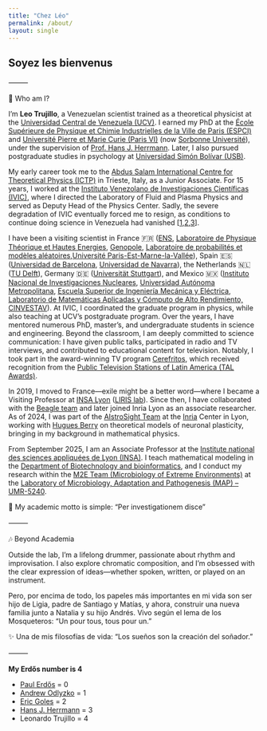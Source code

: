 ```yaml
---
title: "Chez Léo"
permalink: /about/
layout: single
---
```


## Soyez les bienvenus
⸻

👤 Who am I?

I’m **Leo Trujillo**, a Venezuelan scientist trained as a theoretical physicist at the [Universidad Central de Venezuela (UCV)](https://es.wikipedia.org/wiki/Universidad_Central_de_Venezuela). I earned my PhD at the [École Supérieure de Physique et Chimie Industrielles de la Ville de Paris (ESPCI)](https://fr.wikipedia.org/wiki/%C3%89cole_sup%C3%A9rieure_de_physique_et_de_chimie_industrielles_de_la_ville_de_Paris) and [Université Pierre et Marie Curie (Paris VI)](https://en.wikipedia.org/wiki/Pierre_and_Marie_Curie_University) (now [Sorbonne Université](https://fr.wikipedia.org/wiki/Sorbonne_Universit%C3%A9)), under the supervision of [Prof. Hans J. Herrmann](https://de.wikipedia.org/wiki/Hans_J%C3%BCrgen_Herrmann). Later, I also pursued postgraduate studies in psychology at [Universidad Simón Bolívar (USB)](https://es.wikipedia.org/wiki/Universidad_Sim%C3%B3n_Bol%C3%ADvar_(Venezuela)).

My early career took me to the [Abdus Salam International Centre for Theoretical Physics (ICTP)](https://en.wikipedia.org/wiki/International_Centre_for_Theoretical_Physics) in Trieste, Italy, as a Junior Associate. For 15 years, I worked at the [Instituto Venezolano de Investigaciones Científicas (IVIC)](https://es.wikipedia.org/wiki/Instituto_Venezolano_de_Investigaciones_Cient%C3%ADficas), where I directed the Laboratory of Fluid and Plasma Physics and served as Deputy Head of the Physics Center. Sadly, the severe degradation of IVIC eventually forced me to resign, as conditions to continue doing science in Venezuela had vanished [[1](https://en.wikipedia.org/wiki/Crisis_in_Venezuela),[2](https://www.nature.com/articles/d41586-024-03144-4),[3](https://www.science.org/content/article/yet-another-term-sight-venezuela-s-maduro-scientists-hold-little-hope-their-future)].

I have been a visiting scientist in France 🇫🇷 ([ENS](https://fr.wikipedia.org/wiki/%C3%89cole_normale_sup%C3%A9rieure_(Paris)), [Laboratoire de Physique Théorique et Hautes Energies](https://sciences.sorbonne-universite.fr/structures-de-recherche/lpthe), [Genopole](https://fr.wikipedia.org/wiki/Genopole), [Laboratoire de probabilités et modèles aléatoires](https://fr.wikipedia.org/wiki/Laboratoire_de_probabilit%C3%A9s_et_mod%C3%A8les_al%C3%A9atoires),[Université Paris-Est-Marne-la-Vallée](https://fr.wikipedia.org/wiki/Universit%C3%A9_Paris-Est-Marne-la-Vall%C3%A9e)), Spain 🇪🇸 ([Universidad de Barcelona](https://es.wikipedia.org/wiki/Universidad_de_Barcelona), [Universidad de Navarra](https://es.wikipedia.org/wiki/Universidad_de_Navarra)), the Netherlands 🇳🇱 ([TU Delft](https://en.wikipedia.org/wiki/Delft_University_of_Technology)), Germany 🇩🇪 ([Universität Stuttgart](https://de.wikipedia.org/wiki/Universit%C3%A4t_Stuttgart)), and Mexico 🇲🇽 ([Instituto Nacional de Investigaciones Nucleares](https://es.wikipedia.org/wiki/Instituto_Nacional_de_Investigaciones_Nucleares), [Universidad Autónoma Metropolitana](https://es.wikipedia.org/wiki/Universidad_Aut%C3%B3noma_Metropolitana), [Escuela Superior de Ingeniería Mecánica y Eléctrica](https://es.wikipedia.org/wiki/Escuela_Superior_de_Ingenier%C3%ADa_Mec%C3%A1nica_y_El%C3%A9ctrica), [Laboratorio de Matemáticas Aplicadas y Cómputo de Alto Rendimiento, CINVESTAV](https://www.top500.org/system/178532/)). At IVIC, I coordinated the graduate program in physics, while also teaching at UCV’s postgraduate program. Over the years, I have mentored numerous PhD, master’s, and undergraduate students in science and engineering. Beyond the classroom, I am deeply committed to science communication: I have given public talks, participated in radio and TV interviews, and contributed to educational content for television. Notably, I took part in the award-winning TV program [Cerefritos](https://www.youtube.com/watch?v=YJ80HrzyMoo), which received recognition from the [Public Television Stations of Latin America (TAL Awards)](https://www.youtube.com/watch?v=NSV0Ey3jiHM).

In 2019, I moved to France—exile might be a better word—where I became a Visiting Professor at [INSA Lyon](https://fr.wikipedia.org/wiki/Institut_national_des_sciences_appliqu%C3%A9es_de_Lyon) ([LIRIS lab](https://fr.wikipedia.org/wiki/Laboratoire_d%27informatique_en_image_et_syst%C3%A8mes_d%27information)). Since then, I have collaborated with the [Beagle team](https://team.inria.fr/beagle/) and later joined Inria Lyon as an associate researcher. As of 2024, I was part of the [AIstroSight Team](https://team.inria.fr/aistrosight/) at the [Inria](https://fr.wikipedia.org/wiki/Institut_national_de_recherche_en_informatique_et_en_automatique) Center in Lyon, working with [Hugues Berry](https://hberry.gitlabpages.inria.fr/mywebpage/) on theoretical models of neuronal plasticity, bringing in my background in mathematical physics.

From September 2025, I am an Associate Professor at the [Institute national des sciences appliquées de Lyon (INSA)](https://www.insa-lyon.fr/fr).
I teach mathematical modeling in the [Department of Biotechnology and bioinformatics](https://biotech-bioinfo.insa-lyon.fr/fr), and I conduct my research within the [M2E Team (Microbiology of Extreme Environments)](https://map.insa-lyon.fr/fr/content/microbiologie-environnements-extremes) at the [Laboratory of Microbiology, Adaptation and Pathogenesis (MAP) – UMR-5240](https://map.insa-lyon.fr/fr).


📖 My academic motto is simple: “Per investigationem disce”

⸻

🎶 Beyond Academia

Outside the lab, I’m a lifelong drummer, passionate about rhythm and improvisation. I also explore chromatic composition, and I’m obsessed with the clear expression of ideas—whether spoken, written, or played on an instrument.

Pero, por encima de todo, los papeles más importantes en mi vida son ser hijo de Ligia, padre de Santiago y Matías, y ahora, construir una nueva familia junto a Natalia y su hijo Andrés. Vivo según el lema de los Mosqueteros: “Un pour tous, tous pour un.”

✨ Una de mis filosofías de vida: “Los sueños son la creación del soñador.”

⸻


**My Erdős number is 4** 
- [Paul Erdős](https://en.wikipedia.org/wiki/Paul_Erd%C5%91s) = 0
- [Andrew Odlyzko](https://en.wikipedia.org/wiki/Andrew_Odlyzko) = 1
- [Eric Goles](https://en.wikipedia.org/wiki/Eric_Goles) = 2
- [Hans J. Herrmann](https://de.wikipedia.org/wiki/Hans_J%C3%BCrgen_Herrmann) = 3
- Leonardo Trujillo = 4
